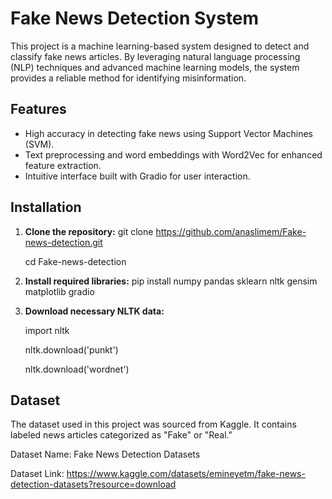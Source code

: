 # Fake News Detection System

This project is a machine learning-based system designed to detect and classify fake news articles. By leveraging natural language processing (NLP) techniques and advanced machine learning models, the system provides a reliable method for identifying misinformation.

## Features
- High accuracy in detecting fake news using Support Vector Machines (SVM).
- Text preprocessing and word embeddings with Word2Vec for enhanced feature extraction.
- Intuitive interface built with Gradio for user interaction.

## Installation

1. **Clone the repository:**
   git clone https://github.com/anaslimem/Fake-news-detection.git
   
   cd Fake-news-detection
   
3. **Install required libraries:**
   pip install numpy pandas sklearn nltk gensim matplotlib gradio
   
4. **Download necessary NLTK data:**

      import nltk
   
    nltk.download('punkt')
   
    nltk.download('wordnet')
## Dataset

The dataset used in this project was sourced from Kaggle. It contains labeled news articles categorized as "Fake" or "Real."

Dataset Name: Fake News Detection Datasets 

Dataset Link: https://www.kaggle.com/datasets/emineyetm/fake-news-detection-datasets?resource=download

   

